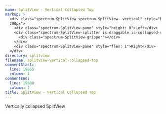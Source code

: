 ```yaml
---
name: SplitView - Vertical Collapsed Top
markup: >
  <div class="spectrum-SplitView spectrum-SplitView--vertical" style="height:
  200px">
    <div class="spectrum-SplitView-pane" style="height: 0">Left</div>
    <div class="spectrum-SplitView-splitter is-draggable is-collapsed-start">
      <div class="spectrum-SplitView-gripper"></div>
    </div>
    <div class="spectrum-SplitView-pane" style="flex: 1">Right</div>
  </div>
directory: splitview
filename: splitview-vertical-collapsed-top
commentStart:
  line: 19665
  column: 1
commentEnd:
  line: 19680
  column: 2
title: SplitView - Vertical Collapsed Top
---
```

Vertically collapsed SplitView
